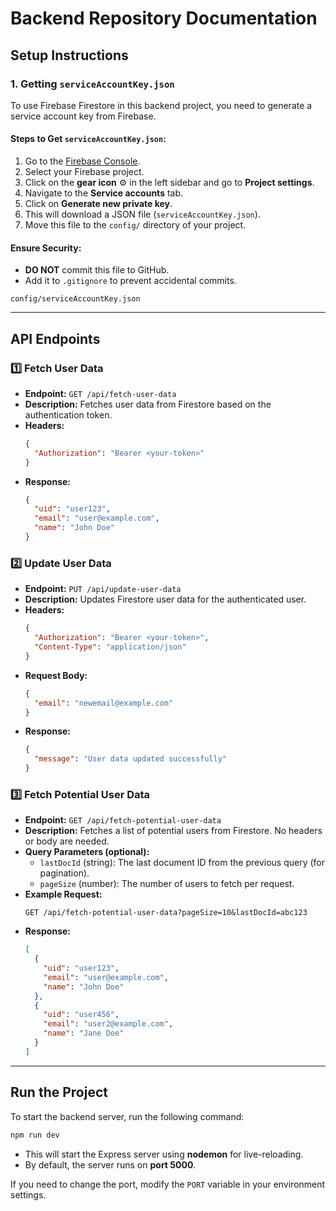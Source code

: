 # Backend Repository Documentation

## Setup Instructions

### 1. Getting `serviceAccountKey.json`
To use Firebase Firestore in this backend project, you need to generate a service account key from Firebase.

#### **Steps to Get `serviceAccountKey.json`**:
1. Go to the [Firebase Console](https://console.firebase.google.com/).
2. Select your Firebase project.
3. Click on the **gear icon** ⚙️ in the left sidebar and go to **Project settings**.
4. Navigate to the **Service accounts** tab.
5. Click on **Generate new private key**.
6. This will download a JSON file (`serviceAccountKey.json`).
7. Move this file to the `config/` directory of your project.

#### **Ensure Security:**
- **DO NOT** commit this file to GitHub.
- Add it to `.gitignore` to prevent accidental commits.

```gitignore
config/serviceAccountKey.json
```

---

## API Endpoints

### 1️⃣ **Fetch User Data**
- **Endpoint:** `GET /api/fetch-user-data`
- **Description:** Fetches user data from Firestore based on the authentication token.
- **Headers:**
  ```json
  {
    "Authorization": "Bearer <your-token>"
  }
  ```
- **Response:**
  ```json
  {
    "uid": "user123",
    "email": "user@example.com",
    "name": "John Doe"
  }
  ```

### 2️⃣ **Update User Data**
- **Endpoint:** `PUT /api/update-user-data`
- **Description:** Updates Firestore user data for the authenticated user.
- **Headers:**
  ```json
  {
    "Authorization": "Bearer <your-token>",
    "Content-Type": "application/json"
  }
  ```
- **Request Body:**
  ```json
  {
    "email": "newemail@example.com"
  }
  ```
- **Response:**
  ```json
  {
    "message": "User data updated successfully"
  }
  ```

### 3️⃣ **Fetch Potential User Data**
- **Endpoint:** `GET /api/fetch-potential-user-data`
- **Description:** Fetches a list of potential users from Firestore. No headers or body are needed.
- **Query Parameters (optional):**
  - `lastDocId` (string): The last document ID from the previous query (for pagination).
  - `pageSize` (number): The number of users to fetch per request.
- **Example Request:**
  ```
  GET /api/fetch-potential-user-data?pageSize=10&lastDocId=abc123
  ```
- **Response:**
  ```json
  [
    {
      "uid": "user123",
      "email": "user@example.com",
      "name": "John Doe"
    },
    {
      "uid": "user456",
      "email": "user2@example.com",
      "name": "Jane Doe"
    }
  ]
  ```

---

## Run the Project

To start the backend server, run the following command:

```bash
npm run dev
```

- This will start the Express server using **nodemon** for live-reloading.
- By default, the server runs on **port 5000**.

If you need to change the port, modify the `PORT` variable in your environment settings.